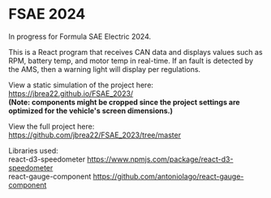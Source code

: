 # FSAE 2024
In progress for Formula SAE Electric 2024.

This is a React program that receives CAN data and displays values such as RPM, battery temp, and motor temp in real-time. If an fault is detected by the AMS, then a warning light will display per regulations.

View a static simulation of the project here: https://jbrea22.github.io/FSAE_2023/ <br />
**(Note: components might be cropped since the project settings are optimized for the vehicle's screen dimensions.)**

View the full project here: https://github.com/jbrea22/FSAE_2023/tree/master

Libraries used: <br />
react-d3-speedometer https://www.npmjs.com/package/react-d3-speedometer <br />
react-gauge-component https://github.com/antoniolago/react-gauge-component
